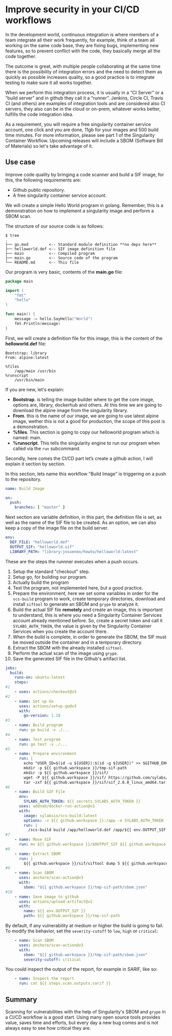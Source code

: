 # Improve security in your CI/CD workflows

In the development world, continuous integration is where members of a team integrate all their work frequently, for example, think of a team all working on the same code base, they are fixing bugs, implementing new features, so to prevent conflict with the code, they basically merge all the code together.

The outcome is great, with multiple people collaborating at the same time there is the possibility of integration errors and the need to detect them as quickly as possible increases quality, so a good practice is to integrate testing to make sure it all works together.

When we perform this integration process, it is usually in a “CI Server” or a “build server” and in github they call it a “runner”. Jenkins, Circle CI, Travis CI (and others) are examples of integration tools and are considered also CI servers, they also can be in the cloud or on-prem, whatever works better, fulfills the code integration idea.

As a requirement, you will require a free singularity container service account, one click and you are done, 11gb for your images and 500 build time minutes. For more information, please see part 1 of the Singularity Container Workflow. Upcoming releases will include a SBOM (Software Bill of Materials) so let's take advantage of it.

## Use case

Improve code quality by bringing a code scanner and build a SIF image, for this, the following requirements are:
* Github public repository.
* A free singularity container service account.

We will create a simple Hello World program in golang. Remember, this is a demonstration on how to implement a singularity image and perform a SBOM scan.

The structure of our source code is as follows:
```
$ tree
.
├── go.mod         <-- Standard module definition **no deps here**
├── helloworld.def <-- SIF image definition file
├── main           <-- Compiled program
├── main.go        <-- Source code of the program
└── README.md      <-- This file
```

Our program is very basic, contents of the **main.go** file:

```go
package main

import (
	"fmt"
	"hello"
)

func main() {
	message := hello.SayHello("World")
	fmt.Println(message)
}
```
First, we will create a definition file for this image, this is the content of the **helloworld.def** file:

```
Bootstrap: library
From: alpine:latest

%files
    /app/main /usr/bin
%runscript
    /usr/bin/main
```

If you are new, let's explain:

* **Bootstrap**. is telling the image builder where to get the core image, options are, library, dockerhub and others. At this time we are going to download the alpine image from the singularity library.
* **From**. this is the name of our image, we are going to use latest alpine image, wether this is not a good for production, the scope of this post is a demonstration.
* **%files**. This section is going to copy our helloworld program which is named: main.
* **%runscript**. This tells the singularity engine to run our program when called via the `run` subcommand.

Secondly, here comes the CI/CD part let’s create a github action, I will explain it section by section.

In this section, lets name this workflow "Build Image" is triggering on a push to the repository.
```yaml
name: Build Image

on:
  push:
    branches: [ "master" ]
```

Next section are variable definition, in this part, the definition file is set, as well as the name of the SIF file to be created. As an option, we can also keep a copy of the image file on the build server.

```yaml
env:
  DEF_FILE: "helloworld.def"
  OUTPUT_SIF: "helloworld.sif"
  LIBRARY_PATH: "library:josueneo/howto/helloworld:latest"
```

These are the steps the runnner executes when a push occurs.

1. Setup the standard "checkout" step.
2. Setup go, for building our program.
3. Actually build the program
4. Test the program, not implemented here, but a good practice.
5. Prepare the environment, here we set some variables in order for the `scs-build` program to work, create temporary directories, download  and install `siftool` to generate an SBOM and `grype` to analyze it.
6. Build the actual SIF file **remotely** and create an image, this is important to understand, this is where you need a Singularity Container Services account already mentioned before. So, create a secret token and call it `SYLABS_AUTH_TOKEN`, the value is given by the Singularity Container Services when you create the account there.
7. When the build is complete, in order to generate the SBOM, the SIF must be moved outside the container and in a temporary directory.
8. Extract the SBOM with the already installed `siftool`.
9. Perform the actual scan of the image using `grype`.
10. Save the generated SIF file in the Github's artifact list.

```yaml
jobs:
  build:
    runs-on: ubuntu-latest
    steps:
#1
    - uses: actions/checkout@v3
#2
    - name: Set up Go
      uses: actions/setup-go@v3
      with:
        go-version: 1.18
#3
    - name: Build program
      run: go build -v ./...
#4
    - name: Test program
      run: go test -v ./...
#5
    - name: Prepare environment
      run: |
        echo "USER_ID=$(id -u ${USER}):$(id -g ${USER})" >> $GITHUB_ENV
        mkdir -p ${{ github.workspace }}/tmp-sif-path
        mkdir -p ${{ github.workspace }}/sif/
        wget -P ${{ github.workspace }}/sif/ https://github.com/sylabs/sif/releases/download/v2.8.0/sif_2.8.0_linux_amd64.tar.gz
        tar -zxf ${{ github.workspace }}/sif/sif_2.8.0_linux_amd64.tar.gz -C ${{ github.workspace }}/sif/
#6
    - name: Build SIF File
      env:
        SYLABS_AUTH_TOKEN: ${{ secrets.SYLABS_AUTH_TOKEN }}
      uses: addnab/docker-run-action@v3
      with:
        image: sylabsio/scs-build:latest
        options: -v ${{ github.workspace }}:/app -e SYLABS_AUTH_TOKEN -u ${{ env.USER_ID }}
        run: |
          /scs-build build /app/helloworld.def /app/${{ env.OUTPUT_SIF }}
#7
    - name: Move SIF
      run: mv ${{ github.workspace }}/$OUTPUT_SIF ${{ github.workspace }}/tmp-sif-path/$OUTPUT_SIF
#8
    - name: Extract SBOM
      run: |
        ${{ github.workspace }}/sif/siftool dump 5 ${{ github.workspace }}/tmp-sif-path/$OUTPUT_SIF > ${{ github.workspace }}/tmp-sif-path/sbom.json
#9
    - name: Scan SBOM
      uses: anchore/scan-action@v3
      with:
        sbom: "${{ github.workspace }}/tmp-sif-path/sbom.json"
#10
    - name: Save image to github
      uses: actions/upload-artifact@v2
      with:
        name: ${{ env.OUTPUT_SIF }}
        path: ${{ github.workspace }}/tmp-sif-path
```

By default, if any vulnerability at medium or higher the build is going to fail. To modify the behavior, set the `severity-cutoff` to `low`, `high` or `critical`:

```yaml
    - name: Scan SBOM
      uses: anchore/scan-action@v3
      with:
        sbom: "${{ github.workspace }}/tmp-sif-path/sbom.json"
        severity-cutoff: critical
```

You could inspect the output of the report, for example in SARIF, like so:

```yaml
    - name: Inspect the report
      run: cat ${{ steps.scan.outputs.sarif }}
```

## Summary
Scanning for vulnerabilities with the help of Singularity's SBOM and `grype` in a CI/CD workflow is a good start. Using many open source tools provides value, saves time and efforts, but every day a new bug comes and is not always easy to see how critical they are.
